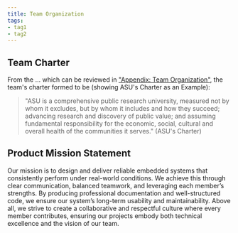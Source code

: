 ```yaml
---
title: Team Organization
tags:
- tag1
- tag2
---
```


## Team Charter

From the ... which can be reviewed in ["Appendix: Team Organization"](https://embedded-systems-design.github.io/EGR304TeamTemplate/Appendix/App-Team-Org/), the team's charter formed to be (showing ASU's Charter as an Example):

> "ASU is a comprehensive public research university, measured not by whom it excludes, but by whom it includes and how they succeed; advancing research and discovery of public value; and assuming fundamental responsibility for the economic, social, cultural and overall health of the communities it serves." (ASU's Charter)

## Product Mission Statement

Our mission is to design and deliver reliable embedded systems that consistently perform under real-world conditions. We achieve this through clear communication, balanced teamwork, and leveraging each member’s strengths. By producing professional documentation and well-structured code, we ensure our system’s long-term usability and maintainability. Above all, we strive to create a collaborative and respectful culture where every member contributes, ensuring our projects embody both technical excellence and the vision of our team.
